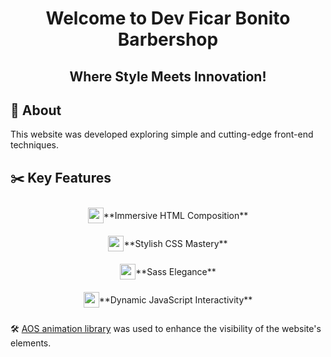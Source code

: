 <h1 align="center">Welcome to Dev Ficar Bonito Barbershop</h1>
<h2 align="center">Where Style Meets Innovation!</h2>

## 💇 About

<p>This website was developed exploring simple and cutting-edge front-end techniques.</p>

## ✂️ Key Features

<div style="display: flex; flex-direction: row; align-items: center; justify-content: center;">
    <img style="width: 25px" src="https://cdn.jsdelivr.net/gh/devicons/devicon/icons/html5/html5-original-wordmark.svg" />
    <p> **Immersive HTML Composition**</p>
</div>

<div style="display: flex; flex-direction: row; align-items: center; justify-content: center;">
    <img style="width: 25px" src="https://cdn.jsdelivr.net/gh/devicons/devicon/icons/css3/css3-original-wordmark.svg" />
    <p> **Stylish CSS Mastery**</p>
</div>

<div style="display: flex; flex-direction: row; align-items: center; justify-content: center;">
    <img style="width: 25px" src="https://cdn.jsdelivr.net/gh/devicons/devicon/icons/sass/sass-original.svg" />
    <p> **Sass Elegance**</p>
</div>

<div style="display: flex; flex-direction: row; align-items: center; justify-content: center;">
    <img style="width: 25px" src="https://cdn.jsdelivr.net/gh/devicons/devicon/icons/javascript/javascript-original.svg" />
    <p> **Dynamic JavaScript Interactivity**</p>
</div>

<p>🛠️ <a href="https://michalsnik.github.io/aos/" target="_blank" title="AOS - Animate On Scroll Library">AOS animation library</a> was used to enhance the visibility of the website's elements.</p>
